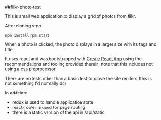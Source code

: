 ##flikr-photo-test

This is small web application to display a grid of photos from flikr.  
 
After cloning repo 

`npm install`
`npm start` 
 
When a photo is clicked, the photo displays in a larger size with its tags and title. 

It uses react and was bootstrapped with [Create React App](https://github.com/facebookincubator/create-react-app) 
using the recommendations and tooling provided therein, note that this includes not using a css preprocessor.

There are no tests other than a basic test to prove the site renders (this is not something I'd normally do)

In addition:

- redux is used to handle application state
- react-router is used for page routing 
- there is a static version of the api in /api/static 








